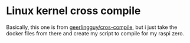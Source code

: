 # Linux kernel cross compile
Basically, this one is from [geerlingguy/cros-compile](https://github.com/geerlingguy/raspberry-pi-pcie-devices/tree/master/extras/cross-compile), but i just take the docker files from there and create my script to compile for my raspi zero.


